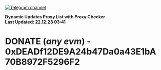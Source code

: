 [![Telegram channel](https://img.shields.io/endpoint?url=https://runkit.io/damiankrawczyk/telegram-badge/branches/master?url=https://t.me/n4z4v0d)](https://t.me/n4z4v0d) 

**Dynamic Updates Proxy List with Proxy Checker**  
**Last Updated: 22.12.23 03:41**

# DONATE (_any evm_) - 0xDEADf12DE9A24b47Da0a43E1bA70B8972F5296F2
